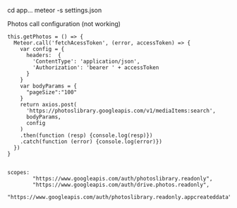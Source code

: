 
cd app...
meteor -s settings.json


Photos call configuration (not working)

    this.getPhotos = () => {
      Meteor.call('fetchAcessToken', (error, accessToken) => { 
        var config = {
          headers:  { 
            'ContentType': 'application/json',
            'Authorization': 'bearer ' + accessToken
          }
        }
        var bodyParams = {
          "pageSize":"100"
        }
        return axios.post(
          'https://photoslibrary.googleapis.com/v1/mediaItems:search',
          bodyParams,
          config
        )
        .then(function (resp) {console.log(resp)})
        .catch(function (error) {console.log(error)})
      })    
    }


    scopes:
            "https://www.googleapis.com/auth/photoslibrary.readonly",
            "https://www.googleapis.com/auth/drive.photos.readonly",
            "https://www.googleapis.com/auth/photoslibrary.readonly.appcreateddata"